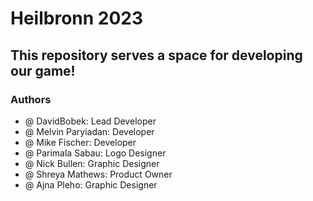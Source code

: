 # Heilbronn 2023


## This repository serves a space for developing our game!






### Authors
* @ DavidBobek: Lead Developer
* @ Melvin Paryiadan: Developer 
* @ Mike Fischer: Developer
* @ Parimala Sabau: Logo Designer
* @ Nick Bullen: Graphic Designer
* @ Shreya Mathews: Product Owner
* @ Ajna Pleho: Graphic Designer 
